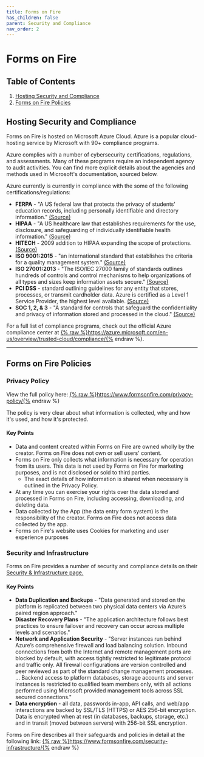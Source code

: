 ```yaml
---
title: Forms on Fire
has_children: false
parent: Security and Compliance
nav_order: 2
---
```


# Forms on Fire

## Table of Contents
1. <a href="#hosting-security-and-compliance">Hosting Security and Compliance</a>
2. <a href="#forms-on-fire-policies">Forms on Fire Policies</a>

## Hosting Security and Compliance

Forms on Fire is hosted on Microsoft Azure Cloud. Azure is a popular cloud-hosting service by Microsoft with 90+ compliance programs.

Azure complies with a number of cybersecurity certifications, regulations, and assessments. Many of these programs require an independent agency to audit activities. You can find more explicit details about the agencies and methods used in Microsoft's documentation, sourced below.

Azure currently is currently in compliance with the some of the following certifications/regulations:

* **FERPA** - "A US federal law that protects the privacy of students' education records, including personally identifiable and directory information." <a href="https://docs.microsoft.com/en-us/microsoft-365/compliance/offering-ferpa?view=o365-worldwide">(Source)</a>
* **HIPAA** - "A US healthcare law that establishes requirements for the use, disclosure, and safeguarding of individually identifiable health information." <a href="https://docs.microsoft.com/en-us/microsoft-365/compliance/offering-hipaa-hitech?view=o365-worldwide">(Source)</a>
* **HITECH** - 2009 addition to HIPAA expanding the scope of protections. <a href="https://docs.microsoft.com/en-us/microsoft-365/compliance/offering-hipaa-hitech?view=o365-worldwide">(Source)</a>
* **ISO 9001:2015** - "an international standard that establishes the criteria for a quality management system." <a href="https://docs.microsoft.com/en-us/microsoft-365/compliance/offering-iso-9001?view=o365-worldwide">(Source)</a>
* **ISO 27001:2013** - "The ISO/IEC 27000 family of standards outlines hundreds of controls and control mechanisms to help organizations of all types and sizes keep information assets secure." <a href="https://docs.microsoft.com/en-us/microsoft-365/compliance/offering-iso-27001?view=o365-worldwide">(Source)</a>
* **PCI DSS** - standard outlining guidelines for any entity that stores, processes, or transmit cardholder data. Azure is certified as a Level 1 Service Provider, the highest level available. <a href="https://docs.microsoft.com/en-us/microsoft-365/compliance/offering-pci-dss?view=o365-worldwide">(Source)</a>
* **SOC 1, 2, & 3** - "A standard for controls that safeguard the confidentiality and privacy of information stored and processed in the cloud." <a href="https://docs.microsoft.com/en-us/microsoft-365/compliance/offering-soc?view=o365-worldwide">(Source)</a>

For a full list of compliance programs, check out the official Azure compliance center at <a href="https://azure.microsoft.com/en-us/overview/trusted-cloud/compliance/">{% raw %}https://azure.microsoft.com/en-us/overview/trusted-cloud/compliance/{% endraw %}</a>.

<hr class="divider" />

## Forms on Fire Policies

### Privacy Policy

View the full policy here: <a href="https://www.formsonfire.com/privacy-policy/">{% raw %}https://www.formsonfire.com/privacy-policy/{% endraw %}</a>

The policy is very clear about what information is collected, why and how it's used, and how it's protected.

#### Key Points

* Data and content created within Forms on Fire are owned wholly by the creator. Forms on Fire does not own or sell users' content.
* Forms on Fire only collects what information is necessary for operation from its users. This data is not used by Forms on Fire for marketing purposes, and is not disclosed or sold to third parties.
     * The exact details of how information is shared when necessary is outlined in the Privacy Policy.
* At any time you can exercise your rights over the data stored and processed in Forms on Fire, including accessing, downloading, and deleting data.
* Data collected by the App (the data entry form system) is the responsibility of the creator. Forms on Fire does not access data collected by the app.
* Forms on Fire's website uses Cookies for marketing and user experience purposes

### Security and Infrastructure

Forms on Fire provides a number of security and compliance details on their <a href="https://www.formsonfire.com/security-infrastructure/">Security & Infrastructure page.</a>

#### Key Points

* **Data Duplication and Backups** - "Data generated and stored on the platform is replicated between two physical data centers via Azure’s paired region approach."
* **Disaster Recovery Plans** - "The application architecture follows best practices to ensure failover and recovery can occur across multiple levels and scenarios."
* **Network and Application Security** - "Server instances run behind Azure’s comprehensive firewall and load balancing solution. Inbound connections from both the Internet and remote management ports are blocked by default, with access tightly restricted to legitimate protocol and traffic only. All firewall configurations are version controlled and peer reviewed as part of the standard change management processes. ... Backend access to platform databases, storage accounts and server instances is restricted to qualified team members only, with all actions performed using Microsoft provided management tools across SSL secured connections."
* **Data encryption** - all data, passwords in-app, API calls, and web/app interactions are backed by SSL/TLS (HTTPS) or AES 256-bit encryption. Data is encrypted when at rest (in databases, backups, storage, etc.) and in transit (moved between servers) with 256-bit SSL encryption.

Forms on Fire describes all their safeguards and policies in detail at the following link: <a href="https://www.formsonfire.com/security-infrastructure/">{% raw %}https://www.formsonfire.com/security-infrastructure/{% endraw %}</a>
